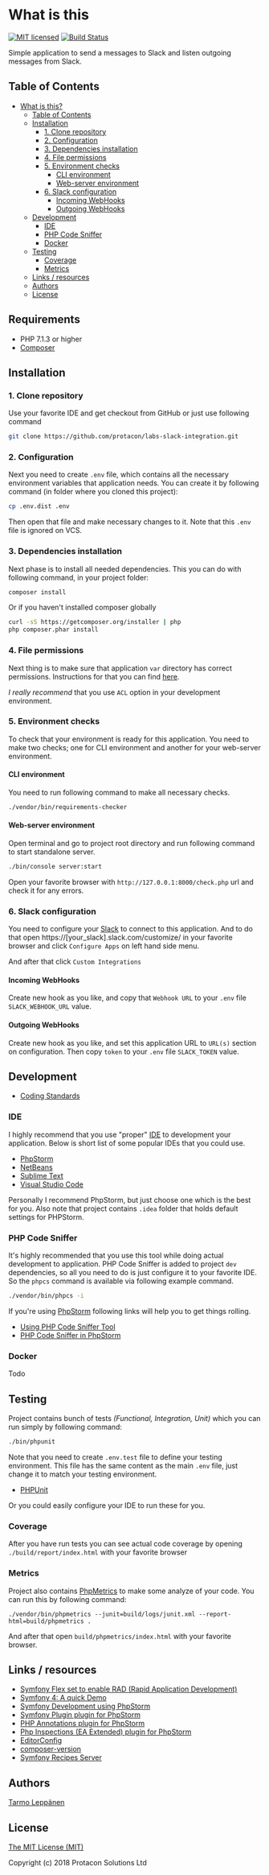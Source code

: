 # What is this

[![MIT licensed](https://img.shields.io/badge/license-MIT-blue.svg)](./LICENSE)
[![Build Status](https://jenkins.protacon.cloud/buildStatus/icon?job=www.github.com/labs-slack-integration/master)](https://jenkins.protacon.cloud/job/www.github.com/job/labs-slack-integration/job/master/)

Simple application to send a messages to Slack and listen outgoing messages
from Slack.

## Table of Contents

* [What is this?](#what-is-this)
  * [Table of Contents](#table-of-contents)
  * [Installation](#installation)
      * [1. Clone repository](#1-clone-repository)
      * [2. Configuration](#2-configuration)
      * [3. Dependencies installation](#3-dependencies-installation)
      * [4. File permissions](#4-file-permissions)
      * [5. Environment checks](#5-environment-checks)
        * [CLI environment](#cli-environment)
        * [Web-server environment](#web-server-environment)
      * [6. Slack configuration](#6-slack-configuration)
        * [Incoming WebHooks](#incoming-webhooks)
        * [Outgoing WebHooks](#outgoing-webhooks)
  * [Development](#development)
    * [IDE](#ide)
    * [PHP Code Sniffer](#php-code-sniffer)
    * [Docker](#docker)
  * [Testing](#testing)
    * [Coverage](#coverage)
    * [Metrics](#metrics)
  * [Links / resources](#links--resources)
  * [Authors](#authors)
  * [License](#license)

## Requirements

* PHP 7.1.3 or higher
* [Composer](https://getcomposer.org/)

## Installation

### 1. Clone repository

Use your favorite IDE and get checkout from GitHub or just use following 
command

```bash
git clone https://github.com/protacon/labs-slack-integration.git
```

### 2. Configuration

Next you need to create `.env` file, which contains all the necessary
environment variables that application needs. You can create it by following
command (in folder where you cloned this project):

```bash
cp .env.dist .env
```

Then open that file and make necessary changes to it. Note that this `.env`
file is ignored on VCS.

### 3. Dependencies installation

Next phase is to install all needed dependencies. This you can do with 
following command, in your project folder:

```bash
composer install
```

Or if you haven't installed composer globally

```bash
curl -sS https://getcomposer.org/installer | php
php composer.phar install
```

### 4. File permissions

Next thing is to make sure that application `var` directory has correct
permissions. Instructions for that you can find
[here](https://symfony.com/doc/3.4/setup/file_permissions.html).

_I really recommend_ that you use `ACL` option in your development environment.

### 5. Environment checks

To check that your environment is ready for this application. You need to make
two checks; one for CLI environment and another for your web-server environment.

#### CLI environment

You need to run following command to make all necessary checks.

```bash
./vendor/bin/requirements-checker
```

#### Web-server environment

Open terminal and go to project root directory and run following command to
start standalone server.

```bash
./bin/console server:start
```

Open your favorite browser with `http://127.0.0.1:8000/check.php` url and
check it for any errors.

### 6. Slack configuration

You need to configure your [Slack](https://slack.com/) to connect to this 
application. And to do that open https://[your_slack].slack.com/customize/
in your favorite browser and click `Configure Apps` on left hand side menu.

And after that click `Custom Integrations`

#### Incoming WebHooks

Create new hook as you like, and copy that `Webhook URL` to your `.env` file
`SLACK_WEBHOOK_URL` value.

#### Outgoing WebHooks

Create new hook as you like, and set this application URL to `URL(s)` section
on configuration. Then copy `token` to your `.env` file `SLACK_TOKEN` value.

## Development

* [Coding Standards](http://symfony.com/doc/current/contributing/code/standards.html)

### IDE

I highly recommend that you use "proper"
[IDE](https://en.wikipedia.org/wiki/Integrated_development_environment)
to development your application. Below is short list of some popular IDEs that
you could use.

* [PhpStorm](https://www.jetbrains.com/phpstorm/)
* [NetBeans](https://netbeans.org/)
* [Sublime Text](https://www.sublimetext.com/)
* [Visual Studio Code](https://code.visualstudio.com/)

Personally I recommend PhpStorm, but just choose one which is the best for you.
Also note that project contains `.idea` folder that holds default settings for
PHPStorm.

### PHP Code Sniffer

It's highly recommended that you use this tool while doing actual development
to application. PHP Code Sniffer is added to project ```dev``` dependencies, so
all you need to do is just configure it to your favorite IDE. So the `phpcs`
command is available via following example command.

```bash
./vendor/bin/phpcs -i
```

If you're using [PhpStorm](https://www.jetbrains.com/phpstorm/) following links
will help you to get things rolling.

* [Using PHP Code Sniffer Tool](https://www.jetbrains.com/help/phpstorm/10.0/using-php-code-sniffer-tool.html)
* [PHP Code Sniffer in PhpStorm](https://confluence.jetbrains.com/display/PhpStorm/PHP+Code+Sniffer+in+PhpStorm)

### Docker

Todo

## Testing

Project contains bunch of tests _(Functional, Integration, Unit)_ which you can
run simply by following command:

```bash
./bin/phpunit
```

Note that you need to create `.env.test` file to define your testing
environment. This file has the same content as the main `.env` file, just
change it to match your testing environment.

* [PHPUnit](https://phpunit.de/)

Or you could easily configure your IDE to run these for you.

### Coverage

After you have run tests you can see actual code coverage by opening
`./build/report/index.html` with your favorite browser

### Metrics

Project also contains
[PhpMetrics](https://github.com/phpmetrics/phpmetrics)
to make some analyze of your code. You can run this by following command:

```
./vendor/bin/phpmetrics --junit=build/logs/junit.xml --report-html=build/phpmetrics .
```

And after that open `build/phpmetrics/index.html` with your favorite browser.

## Links / resources

* [Symfony Flex set to enable RAD (Rapid Application Development)](https://www.symfony.fi/entry/symfony-flex-to-enable-rad-rapid-application-development)
* [Symfony 4: A quick Demo](https://medium.com/@fabpot/symfony-4-a-quick-demo-da7d32be323)
* [Symfony Development using PhpStorm](http://blog.jetbrains.com/phpstorm/2014/08/symfony-development-using-phpstorm/)
* [Symfony Plugin plugin for PhpStorm](https://plugins.jetbrains.com/plugin/7219-symfony-plugin)
* [PHP Annotations plugin for PhpStorm](https://plugins.jetbrains.com/plugin/7320)
* [Php Inspections (EA Extended) plugin for PhpStorm](https://plugins.jetbrains.com/idea/plugin/7622-php-inspections-ea-extended-)
* [EditorConfig](https://plugins.jetbrains.com/plugin/7294-editorconfig)
* [composer-version](https://github.com/vutran/composer-version)
* [Symfony Recipes Server](https://symfony.sh/)

## Authors

[Tarmo Leppänen](https://github.com/tarlepp)

## License

[The MIT License (MIT)](LICENSE)

Copyright (c) 2018 Protacon Solutions Ltd
